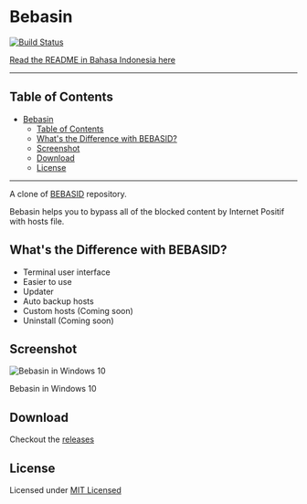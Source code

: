 # Bebasin

[![Build Status](https://dev.azure.com/andraantariksa/Bebasin/_apis/build/status/bebasid.bebasin?branchName=master)](https://dev.azure.com/andraantariksa/Bebasin/_build/latest?definitionId=4&branchName=master)

[Read the README in Bahasa Indonesia here](README.md)

---

## Table of Contents

- [Bebasin](#bebasin)
  - [Table of Contents](#table-of-contents)
  - [What's the Difference with BEBASID?](#whats-the-difference-with-bebasid)
  - [Screenshot](#screenshot)
  - [Download](#download)
  - [License](#license)

---

A clone of [BEBASID](https://github.com/gvoze32/bebasid) repository.

Bebasin helps you to bypass all of the blocked content by Internet Positif with hosts file.

## What's the Difference with BEBASID?

- Terminal user interface
- Easier to use
- Updater
- Auto backup hosts
- Custom hosts (Coming soon)
- Uninstall (Coming soon)

## Screenshot

![Bebasin in Windows 10](https://i.imgur.com/PFC9uEO.png)

Bebasin in Windows 10

## Download

Checkout the [releases](https://github.com/bebasid/bebasin/releases)

## License

Licensed under [MIT Licensed](LICENSE)
